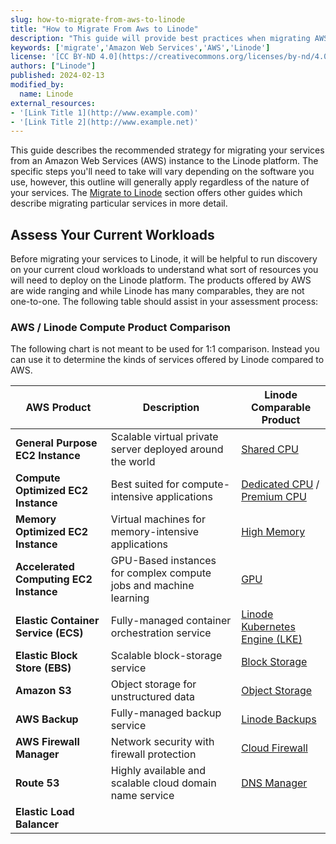 ```yaml
---
slug: how-to-migrate-from-aws-to-linode
title: "How to Migrate From Aws to Linode"
description: "This guide will provide best practices when migrating AWS instances to Linode."
keywords: ['migrate','Amazon Web Services','AWS','Linode']
license: '[CC BY-ND 4.0](https://creativecommons.org/licenses/by-nd/4.0)'
authors: ["Linode"]
published: 2024-02-13
modified_by:
  name: Linode
external_resources:
- '[Link Title 1](http://www.example.com)'
- '[Link Title 2](http://www.example.net)'
---
```


This guide describes the recommended strategy for migrating your services from an Amazon Web Services (AWS) instance to the Linode platform. The specific steps you'll need to take will vary depending on the software you use, however, this outline will generally apply regardless of the nature of your services. The [Migrate to Linode](https://www.linode.com/docs/guides/platform/migrate-to-linode/) section offers other guides which describe migrating particular services in more detail.

## Assess Your Current Workloads

Before migrating your services to Linode, it will be helpful to run discovery on your current cloud workloads to understand what sort of resources you will need to deploy on the Linode platform. The products offered by AWS are wide ranging and while Linode has many comparables, they are not one-to-one. The following table should assist in your assessment process:

### AWS / Linode Compute Product Comparison

The following chart is not meant to be used for 1:1 comparison. Instead you can use it to determine the kinds of services offered by Linode compared to AWS.

| AWS  Product | Description | Linode Comparable Product |
| -- | -- | -- |
| **General Purpose EC2 Instance** | Scalable virtual private server deployed around the world | [Shared CPU](https://www.linode.com/products/shared/) |
| **Compute Optimized EC2 Instance** | Best suited for compute-intensive applications | [Dedicated CPU](https://www.linode.com/products/dedicated-cpu/) / [Premium CPU](https://www.linode.com/products/premium-cpu/) |
| **Memory Optimized EC2 Instance** | Virtual machines for memory-intensive applications | [High Memory](https://www.linode.com/products/high-memory/) |
| **Accelerated Computing EC2 Instance** | GPU-Based instances for complex compute jobs and machine learning | [GPU](https://www.linode.com/products/high-memory/) |
| **Elastic Container Service (ECS)** | Fully-managed container orchestration service | [Linode Kubernetes Engine (LKE)](https://www.linode.com/products/kubernetes/) |
| **Elastic Block Store (EBS)** | Scalable block-storage service | [Block Storage](https://www.linode.com/products/block-storage/) |
| **Amazon S3** | Object storage for unstructured data | [Object Storage](https://www.linode.com/products/object-storage/) |
| **AWS Backup** | Fully-managed backup service | [Linode Backups](https://www.linode.com/products/backups/)
| **AWS Firewall Manager** | Network security with firewall protection | [Cloud Firewall](https://www.linode.com/products/cloud-firewall/) |
| **Route 53** | Highly available and scalable cloud domain name service | [DNS Manager](https://www.linode.com/products/dns-manager/) |
| **Elastic Load Balancer** | 


